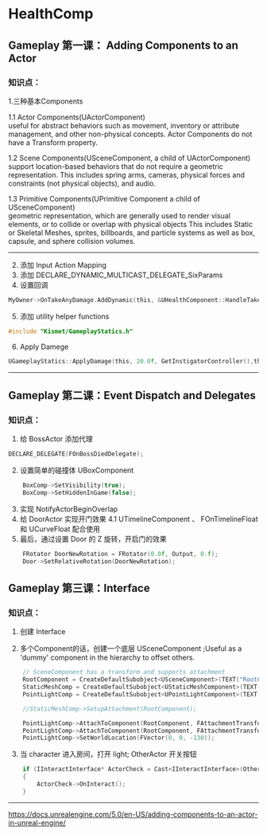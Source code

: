# HealthComp

## Gameplay 第一课： Adding Components to an Actor  

### 知识点：  
1.三种基本Components  

1.1 Actor Components(UActorComponent)  
useful for abstract behaviors such as movement, inventory or attribute management, and other non-physical concepts.
Actor Components do not have a Transform property.

1.2 Scene Components(USceneComponent, a child of UActorComponent)  
support location-based behaviors that do not require a geometric representation. 
This includes spring arms, cameras, physical forces and constraints (not physical objects), and audio.

1.3 Primitive Components(UPrimitive Component  a child of USceneComponent)  
 geometric representation, which are generally used to render visual elements, or to collide or overlap with physical objects
This includes Static or Skeletal Meshes, sprites, billboards, and particle systems as well as box, capsule, and sphere collision volumes.

---

2. 添加 Input Action Mapping
3. 添加 DECLARE_DYNAMIC_MULTICAST_DELEGATE_SixParams
4. 设置回调
```c
MyOwner->OnTakeAnyDamage.AddDynamic(this, &UHealthComponent::HandleTakeAnyDamage);
```
5. 添加 utility helper functions
```c
#include "Kismet/GameplayStatics.h"
```
6. Apply Damege
```c
UGameplayStatics::ApplyDamage(this, 20.0f, GetInstigatorController(),this,GenericDamageType);
```

---

## Gameplay 第二课：Event Dispatch and Delegates
### 知识点：
1.  给 BossActor 添加代理
```c
DECLARE_DELEGATE(FOnBossDiedDelegate);
```

2.  设置简单的碰撞体 UBoxComponent
```c
	BoxComp->SetVisibility(true);
	BoxComp->SetHiddenInGame(false);
```

3.  实现 NotifyActorBeginOverlap
4.  给 DoorActor 实现开门效果
4.1 UTimelineComponent 、 FOnTimelineFloat 和 UCurveFloat 配合使用
5. 最后，通过设置 Door 的 Z 旋转，开启门的效果
```c
    FRotator DoorNewRotation = FRotator(0.0f, Output, 0.f);
    Door->SetRelativeRotation(DoorNewRotation);
```
## Gameplay 第三课：Interface
### 知识点：
1.  创建 Interface

2. 多个Component的话，创建一个底层 USceneComponent ;Useful as a 'dummy' component in the hierarchy to offset others.
```c
    // SceneComponent has a transform and supports attachment
    RootComponent = CreateDefaultSubobject<USceneComponent>(TEXT("RootComponent"));
    StaticMeshComp = CreateDefaultSubobject<UStaticMeshComponent>(TEXT("StaticMeshComp"));
    PointLightComp = CreateDefaultSubobject<UPointLightComponent>(TEXT("PointLightComp"));

    //StaticMeshComp->SetupAttachment(RootComponent);

    PointLightComp->AttachToComponent(RootComponent, FAttachmentTransformRules::KeepRelativeTransform);
    PointLightComp->AttachToComponent(RootComponent, FAttachmentTransformRules::KeepRelativeTransform);
    PointLightComp->SetWorldLocation(FVector(0, 0, -130));
```
3. 当 character 进入房间，打开 light; OtherActor 开关按钮
```c
	if (IInteractInterface* ActorCheck = Cast<IInteractInterface>(OtherActor))
	{
		ActorCheck->OnInteract();
	}
```

---

https://docs.unrealengine.com/5.0/en-US/adding-components-to-an-actor-in-unreal-engine/
